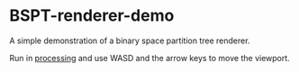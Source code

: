 # BSPT-renderer-demo

A simple demonstration of a binary space partition tree renderer.

Run in [processing](https://processing.org) and use WASD and the arrow keys to move the viewport.
